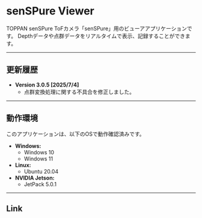# senSPure Viewer

TOPPAN senSPure ToFカメラ「senSPure」用のビューアアプリケーションです。
Depthデータや点群データをリアルタイムで表示、記録することができます。

---

## 更新履歴

* **Version 3.0.5 [2025/7/4]**
    * 点群変換処理に関する不具合を修正しました。

---

## 動作環境

このアプリケーションは、以下のOSで動作確認済みです。

* **Windows:**
    * Windows 10
    * Windows 11
* **Linux:**
    * Ubuntu 20.04
* **NVIDIA Jetson:**
    * JetPack 5.0.1

---

## Link

